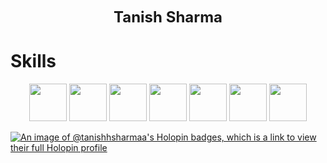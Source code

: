 <p align="center">
  <span style="display: inline-block; vertical-align: middle; font-size: 24px"><strong>Tanish Sharma</strong></span>
</p>

# Skills

<p align="center">
  <img src="https://img.icons8.com/color/96/000000/c-plus-plus-logo.png" alt="" width="60" height="60" />
  <img src="https://img.icons8.com/color/96/000000/c-programming.png" alt="" width="60" height="60" />
  <img src="https://img.icons8.com/color/96/000000/python.png" alt="" width="60" height="60" />
  <img src="https://img.icons8.com/?size=100&id=20909&format=png&color=000000" alt="" width="60" height="60" />
  <img src="https://img.icons8.com/?size=100&id=4PiNHtUJVbLs&format=png&color=000000" alt="" width="60" height="60" />
  <img src="https://img.icons8.com/color/96/000000/javascript.png" alt="" width="60" height="60" />
  <img src="https://img.icons8.com/color/96/000000/sql.png" alt="" width="60" height="60" />
</p>

[![An image of @tanishhsharmaa's Holopin badges, which is a link to view their full Holopin profile](https://holopin.me/tanishhsharmaa)](https://holopin.io/@tanishhsharmaa)
